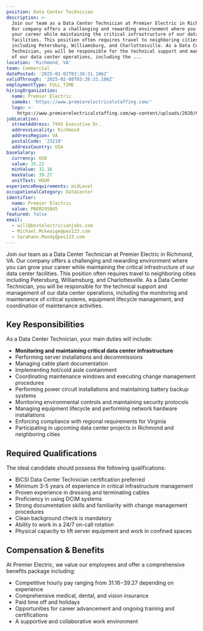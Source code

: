 ```yaml
---
position: Data Center Technician
description: >-
  Join our team as a Data Center Technician at Premier Electric in Richmond, VA.
  Our company offers a challenging and rewarding environment where you can grow
  your career while maintaining the critical infrastructure of our data center
  facilities. This position often requires travel to neighboring cities
  including Petersburg, Williamsburg, and Charlottesville. As a Data Center
  Technician, you will be responsible for the technical support and management
  of our data center operations, including the ...
location: 'Richmond, VA'
team: Commercial
datePosted: '2025-01-02T03:26:31.106Z'
validThrough: '2025-02-08T03:26:31.106Z'
employmentType: FULL_TIME
hiringOrganization:
  name: Premier Electric
  sameAs: 'https://www.premierelectricalstaffing.com/'
  logo: >-
    https://www.premierelectricalstaffing.com/wp-content/uploads/2020/05/Premier-Electrical-Staffing-logo.png
jobLocation:
  streetAddress: 7945 Executive Dr.
  addressLocality: Richmond
  addressRegion: VA
  postalCode: '23219'
  addressCountry: USA
baseSalary:
  currency: USD
  value: 35.22
  minValue: 31.16
  maxValue: 39.27
  unitText: HOUR
experienceRequirements: midLevel
occupationalCategory: DataCenter
identifier:
  name: Premier Electric
  value: PREM2958d5
featured: false
email:
  - will@bestelectricianjobs.com
  - Michael.Mckeaige@pes123.com
  - Sarahann.Moody@pes123.com
---
```




Join our team as a Data Center Technician at Premier Electric in Richmond, VA. Our company offers a challenging and rewarding environment where you can grow your career while maintaining the critical infrastructure of our data center facilities. This position often requires travel to neighboring cities including Petersburg, Williamsburg, and Charlottesville. As a Data Center Technician, you will be responsible for the technical support and management of our data center operations, including the monitoring and maintenance of critical systems, equipment lifecycle management, and coordination of maintenance activities.

## Key Responsibilities
As a Data Center Technician, your main duties will include:

- **Monitoring and maintaining critical data center infrastructure**
- Performing server installations and decommissions
- Managing cable plant documentation
- Implementing hot/cold aisle containment
- Coordinating maintenance windows and executing change management procedures
- Performing power circuit installations and maintaining battery backup systems
- Monitoring environmental controls and maintaining security protocols
- Managing equipment lifecycle and performing network hardware installations
- Enforcing compliance with regional requirements for Virginia
- Participating in upcoming data center projects in Richmond and neighboring cities

## Required Qualifications
The ideal candidate should possess the following qualifications:

- BICSI Data Center Technician certification preferred
- Minimum 3-5 years of experience in critical infrastructure management
- Proven experience in dressing and terminating cables
- Proficiency in using DCIM systems
- Strong documentation skills and familiarity with change management procedures
- Clean background check is mandatory
- Ability to work in a 24/7 on-call rotation
- Physical capacity to lift server equipment and work in confined spaces

## Compensation & Benefits
At Premier Electric, we value our employees and offer a comprehensive benefits package including:

- Competitive hourly pay ranging from $31.16-$39.27 depending on experience
- Comprehensive medical, dental, and vision insurance
- Paid time off and holidays
- Opportunities for career advancement and ongoing training and certifications
- A supportive and collaborative work environment